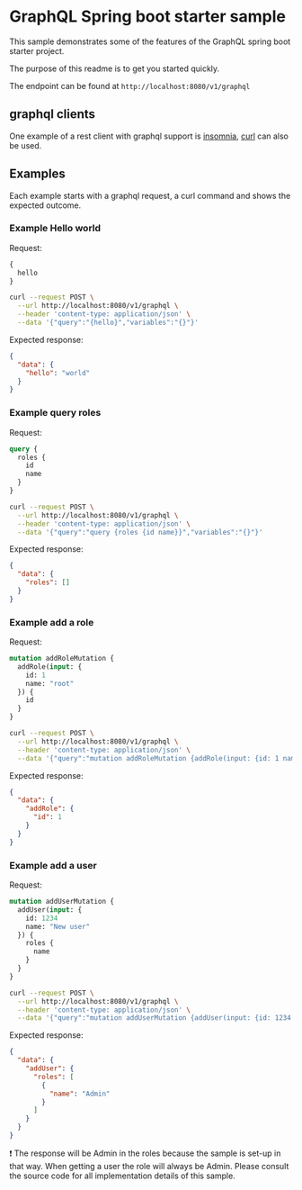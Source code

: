 # GraphQL Spring boot starter sample

This sample demonstrates some of the features of the GraphQL spring boot starter project. 

The purpose of this readme is to get you started quickly. 

The endpoint can be found at `http://localhost:8080/v1/graphql`

## graphql clients
One example of a rest client with graphql support is [insomnia](https://insomnia.rest), [curl](https://curl.haxx.se/) can also be used.

## Examples

Each example starts with a graphql request, a curl command and shows the expected outcome.

### Example Hello world

Request: 

```graphql 
{
  hello
}
```

```bash
curl --request POST \
  --url http://localhost:8080/v1/graphql \
  --header 'content-type: application/json' \
  --data '{"query":"{hello}","variables":"{}"}'     
```

Expected response:

```json
{
  "data": {
    "hello": "world"
  }
}
```

### Example query roles

Request:

```graphql
query {
  roles {
    id
    name
  }
}
```

```bash
curl --request POST \
  --url http://localhost:8080/v1/graphql \
  --header 'content-type: application/json' \
  --data '{"query":"query {roles {id name}}","variables":"{}"}'
```

Expected response:

```json
{
  "data": {
    "roles": []
  }
}
```

### Example add a role

Request:

```graphql
mutation addRoleMutation {
  addRole(input: {
    id: 1
    name: "root"		
  }) {
    id
  }
}
```

```bash
curl --request POST \
  --url http://localhost:8080/v1/graphql \
  --header 'content-type: application/json' \
  --data '{"query":"mutation addRoleMutation {addRole(input: {id: 1 name: \"root\"}) {id}}","variables":"{}"}'
```

Expected response:

```json
{
  "data": {
    "addRole": {
      "id": 1
    }
  }
}
```

### Example add a user

Request:

```graphql
mutation addUserMutation {
  addUser(input: {
    id: 1234
    name: "New user"	
  }) {
    roles {
      name
    }
  }
}
```

```bash
curl --request POST \
  --url http://localhost:8080/v1/graphql \
  --header 'content-type: application/json' \
  --data '{"query":"mutation addUserMutation {addUser(input: {id: 1234 name: \"New user\"}) {roles{name}}}","variables":"{}"}'
```

Expected response:

```json
{
  "data": {
    "addUser": {
      "roles": [
        {
          "name": "Admin"
        }
      ]
    }
  }
}
```

:heavy_exclamation_mark: The response will be Admin in the roles because the sample is set-up in that way. When getting a user the role will always be Admin. Please consult the source code for all implementation details of this sample.
